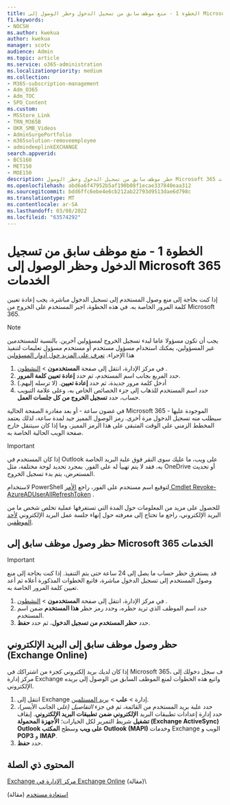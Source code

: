 ```yaml
---
title: الخطوة 1 - منع موظف سابق من تسجيل الدخول وحظر الوصول إلى Microsoft 365 الخدمات
f1.keywords:
- NOCSH
ms.author: kwekua
author: kwekua
manager: scotv
audience: Admin
ms.topic: article
ms.service: o365-administration
ms.localizationpriority: medium
ms.collection:
- M365-subscription-management
- Adm_O365
- Adm_TOC
- SPO_Content
ms.custom:
- MSStore_Link
- TRN_M365B
- OKR_SMB_Videos
- AdminSurgePortfolio
- m365solution-removeemployee
- admindeeplinkEXCHANGE
search.appverid:
- BCS160
- MET150
- MOE150
description: حظر موظف سابق من تسجيل الدخول وحظر الوصول Microsoft 365 الخدمات.
ms.openlocfilehash: abd6a6f47952b5af190b08f1ecae337840eaa312
ms.sourcegitcommit: bdd6ffc6ebe4e6cb212ab22793d9513dae6d798c
ms.translationtype: MT
ms.contentlocale: ar-SA
ms.lasthandoff: 03/08/2022
ms.locfileid: "63574292"
---
```

# <a name="step-1---prevent-a-former-employee-from-logging-in-and-block-access-to-microsoft-365-services"></a>الخطوة 1 - منع موظف سابق من تسجيل الدخول وحظر الوصول إلى Microsoft 365 الخدمات

إذا كنت بحاجة إلى منع وصول المستخدم إلى تسجيل الدخول مباشرة، يجب إعادة تعيين كلمة المرور الخاصة به. في هذه الخطوة، اجبر المستخدم على الخروج من Microsoft 365.

> [!NOTE]
> يجب أن تكون مسؤولا عاما لبدء تسجيل الخروج لمسؤولين آخرين. بالنسبة للمستخدمين غير المسؤولين، يمكنك استخدام مسؤول مستخدم أو مستخدم مسؤول تعليمات لتنفيذ هذا الإجراء. [تعرف على المزيد حول أدوار المسؤولين](about-admin-roles.md)

1. في مركز الإدارة، انتقل إلى صفحة **المستخدمون** \> <a href="https://go.microsoft.com/fwlink/p/?linkid=834822" target="_blank">النشطون</a> .
2. حدد المربع بجانب اسم المستخدم، ثم حدد **إعادة تعيين كلمة المرور**.
3. أدخل كلمة مرور جديدة، ثم حدد **إعادة تعيين**. (لا ترسله إليهم.)
4. حدد اسم المستخدم للذهاب إلى جزء الخصائص الخاص به، وعلى علامة التبويب حساب، حدد **تسجيل الخروج من كل جلسات العمل**.

في غضون ساعة - أو بعد مغادرة الصفحة الحالية Microsoft 365 الموجودة عليها - سيطلب منه تسجيل الدخول مرة أخرى. رمز الوصول المميز جيد لمدة ساعة، لذلك يعتمد المخطط الزمني على الوقت المتبقى على هذا الرمز المميز، وما إذا كان سيتنقل خارج صفحة الويب الحالية الخاصة به.
  
> [!IMPORTANT]
> إذا كان المستخدم في Outlook على ويب، ما عليك سوى النقر فوق علبة البريد الخاصة به، فقد لا يتم تهييأ له على الفور. بمجرد تحديد لوحة مختلفة، مثل OneDrive أو تحديث المستعرض، يتم بدء تسجيل الخروج.
  
لاستخدام PowerShell لتوقيع اسم مستخدم على الفور، راجع [الأمر Cmdlet Revoke-AzureADUserAllRefreshToken](/powershell/module/azuread/revoke-azureaduserallrefreshtoken) .
  
للحصول على مزيد من المعلومات حول المدة التي تستغرقها عملية تخلص شخص ما من البريد الإلكتروني، راجع ما تحتاج إلى معرفته حول إنهاء جلسة عمل البريد الإلكتروني [لأحد الموظفين](remove-former-employee-step-7.md#what-you-need-to-know-about-terminating-an-employees-email-session).

## <a name="block-a-former-employees-access-to-microsoft-365-services"></a>حظر وصول موظف سابق إلى Microsoft 365 الخدمات

> [!IMPORTANT]
 > قد يستغرق حظر حساب ما يصل إلى 24 ساعة حتى يتم التنفيذ. إذا كنت بحاجة إلى منع وصول المستخدم إلى تسجيل الدخول مباشرة، فاتبع الخطوات المذكورة أعلاه ثم أعد تعيين كلمة المرور الخاصة به.

1. في مركز الإدارة، انتقل إلى صفحة **المستخدمون** \> <a href="https://go.microsoft.com/fwlink/p/?linkid=834822" target="_blank">النشطون</a> .
2. حدد اسم الموظف الذي تريد حظره، وحدد رمز حظر **هذا المستخدم** ضمن اسم المستخدم.
3. حدد **حظر المستخدم من تسجيل الدخول**، ثم حدد **حفظ**.

## <a name="block-a-former-employees-access-to-email-exchange-online"></a>حظر وصول موظف سابق إلى البريد الإلكتروني (Exchange Online)

إذا كان لديك بريد إلكتروني كجزء من اشتراكك في Microsoft 365، ف سجل دخولك إلى <a href="https://go.microsoft.com/fwlink/p/?linkid=2059104" target="_blank"></a> مركز إدارة Exchange واتبع هذه الخطوات لمنع الموظف السابق من الوصول إلى بريده الإلكتروني.
  
1. انتقل إلى Exchange إدارة > **علب** \> <a href="https://go.microsoft.com/fwlink/?linkid=2183135" target="_blank">بريد المستلمين</a>.
1. حدد علبة بريد المستخدم من القائمة، ثم في جزء *التفاصيل (على* الجانب الأيسر)، حدد إدارة إعدادات تطبيقات البريد **الإلكتروني ضمن** **تطبيقات البريد الإلكتروني**. إيقاف **تشغيل** شريط التمرير لكل الخيارات؛ **الأجهزة المحمولة (Exchange ActiveSync)** **Outlook على ويب** وسطح **المكتب Outlook (MAPI)** وخدمات Exchange الويب و **POP3** و **IMAP**. 
1. حدد **حفظ**.

## <a name="related-content"></a>المحتوى ذي الصلة

[Exchange مركز الإدارة في Exchange Online](/exchange/exchange-admin-center) (مقالة)\

[استعادة مستخدم](restore-user.md) (مقالة)
